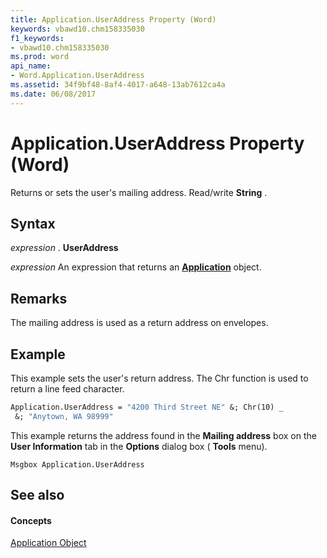 ```yaml
---
title: Application.UserAddress Property (Word)
keywords: vbawd10.chm158335030
f1_keywords:
- vbawd10.chm158335030
ms.prod: word
api_name:
- Word.Application.UserAddress
ms.assetid: 34f9bf48-8af4-4017-a648-13ab7612ca4a
ms.date: 06/08/2017
---
```



# Application.UserAddress Property (Word)

Returns or sets the user's mailing address. Read/write  **String** .


## Syntax

 _expression_ . **UserAddress**

 _expression_ An expression that returns an **[Application](Word.Application.md)** object.


## Remarks

The mailing address is used as a return address on envelopes.


## Example

This example sets the user's return address. The Chr function is used to return a line feed character.


```vb
Application.UserAddress = "4200 Third Street NE" &; Chr(10) _ 
 &; "Anytown, WA 98999"
```

This example returns the address found in the  **Mailing address** box on the **User Information** tab in the **Options** dialog box ( **Tools** menu).




```
Msgbox Application.UserAddress
```


## See also


#### Concepts


[Application Object](Word.Application.md)

